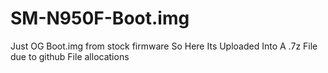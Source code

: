 # SM-N950F-Boot.img
Just OG Boot.img from stock firmware
So Here Its Uploaded Into A .7z File due to github File allocations
